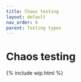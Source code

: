 ```yaml
---
title: Chaos testing
layout: default
nav_order: 8
parent: Testing types
---
```


# Chaos testing

{% include wip.html %}